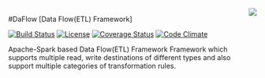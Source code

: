 <img src="https://github.com/abhioncbr/DaFlow/raw/develop/DaFlow.png" align="right">

#DaFlow [Data Flow(ETL) Framework]

[![Build Status](https://travis-ci.org/abhioncbr/DaFlow.svg?branch=develop)](https://travis-ci.org/abhioncbr/DaFlow/)
[![License](http://img.shields.io/:license-Apache%202-blue.svg)](http://www.apache.org/licenses/LICENSE-2.0.txt)
[![Coverage Status](https://coveralls.io/repos/github/abhioncbr/DaFlow/badge.svg?branch=develop)](https://coveralls.io/github/abhioncbr/DaFlow?branch=develop)
[![Code Climate](https://codeclimate.com/github/codeclimate/codeclimate/badges/gpa.svg)](https://codeclimate.com/github/abhioncbr/DaFlow)

Apache-Spark based Data Flow(ETL) Framework Framework which supports multiple read, write destinations of different types and also support multiple categories of transformation rules.  